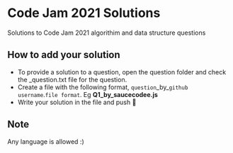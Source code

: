 # Code Jam 2021 Solutions

Solutions to Code Jam 2021 algorithim and data structure questions

## How to add your solution

- To provide a solution to a question, open the question folder and check the _question.txt file for the question.
- Create a file with the following format, `question`\_by\_`github username`.`file format`.  Eg __Q1_by_saucecodee.js__
- Write your solution in the file and push 🚀

## Note

Any language is allowed :)
